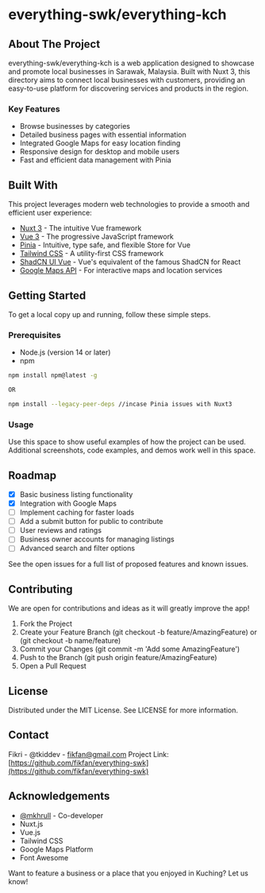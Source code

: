 # everything-swk/everything-kch

## About The Project

everything-swk/everything-kch is a web application designed to showcase and promote local businesses in Sarawak, Malaysia. Built with Nuxt 3, this directory aims to connect local businesses with customers, providing an easy-to-use platform for discovering services and products in the region.

### Key Features

- Browse businesses by categories
- Detailed business pages with essential information
- Integrated Google Maps for easy location finding
- Responsive design for desktop and mobile users
- Fast and efficient data management with Pinia

## Built With

This project leverages modern web technologies to provide a smooth and efficient user experience:

- [Nuxt 3](https://nuxt.com/) - The intuitive Vue framework
- [Vue 3](https://vuejs.org/) - The progressive JavaScript framework
- [Pinia](https://pinia.vuejs.org/) - Intuitive, type safe, and flexible Store for Vue
- [Tailwind CSS](https://tailwindcss.com/) - A utility-first CSS framework
- [ShadCN UI Vue](https://www.shadcn-vue.com/) - Vue's equivalent of the famous ShadCN for React
- [Google Maps API](https://developers.google.com/maps) - For interactive maps and location services

## Getting Started

To get a local copy up and running, follow these simple steps.

### Prerequisites

- Node.js (version 14 or later)
- npm
```bash
npm install npm@latest -g

OR

npm install --legacy-peer-deps //incase Pinia issues with Nuxt3
```

### Usage
Use this space to show useful examples of how the project can be used. Additional screenshots, code examples, and demos work well in this space.

## Roadmap
- [x] Basic business listing functionality
- [x] Integration with Google Maps
- [ ] Implement caching for faster loads
- [ ] Add a submit button for public to contribute
- [ ] User reviews and ratings
- [ ] Business owner accounts for managing listings
- [ ] Advanced search and filter options

See the open issues for a full list of proposed features and known issues.
## Contributing
We are open for contributions and ideas as it will greatly improve the app!

1. Fork the Project
2. Create your Feature Branch (git checkout -b feature/AmazingFeature) or (git checkout -b name/feature)
3. Commit your Changes (git commit -m 'Add some AmazingFeature')
4. Push to the Branch (git push origin feature/AmazingFeature)
5. Open a Pull Request

## License
Distributed under the MIT License. See LICENSE for more information.
## Contact
Fikri - @tkiddev - fikfan@gmail.com
Project Link: [https://github.com/fikfan/everything-swk](https://github.com/fikfan/everything-swk)


## Acknowledgements
- [@mkhrull](https://github.com/mkhrull) - Co-developer
- Nuxt.js
- Vue.js
- Tailwind CSS
- Google Maps Platform
- Font Awesome

Want to feature a business or a place that you enjoyed in Kuching? Let us know!

